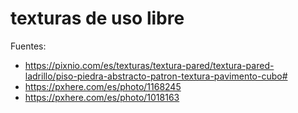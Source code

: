 # texturas de uso libre
Fuentes:
- https://pixnio.com/es/texturas/textura-pared/textura-pared-ladrillo/piso-piedra-abstracto-patron-textura-pavimento-cubo#
- https://pxhere.com/es/photo/1168245
- https://pxhere.com/es/photo/1018163


